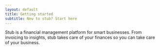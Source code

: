 ```yaml
---
layout: default
title: Getting started
subtitle: New to stub? Start here
---
```


<p class="intro">Stub is a financial management platform for smart businesses. From invoicing to insights, stub takes care of your finances so you can take care of your business.</p>